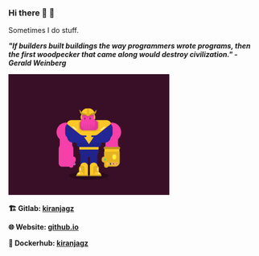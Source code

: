 ### Hi there 👋 :japanese_goblin:

<!--
**kiranjagz/kiranjagz** is a ✨ _special_ ✨ repository because its `README.md` (this file) appears on your GitHub profile.

Here are some ideas to get you started:

- 🔭 I’m currently working on ...
- 🌱 I’m currently learning ...
- 👯 I’m looking to collaborate on ...
- 🤔 I’m looking for help with ...
- 💬 Ask me about ...
- 📫 How to reach me: ...
- 😄 Pronouns: ...
- ⚡ Fun fact: ...
-->

Sometimes I do stuff.

<strong><i>"If builders built buildings the way programmers wrote programs, then the first woodpecker that came along would destroy civilization." - Gerald Weinberg</i></strong>

![Alt text](thanos_dance_2.gif)

<strong>:building_construction: Gitlab:  [kiranjagz](https://gitlab.com/kiranjagz)</strong>

<strong>🌐 Website: [github.io](https://kiranjagz.github.io/)</strong>

<strong>:whale: Dockerhub: [kiranjagz](https://hub.docker.com/u/kiranjagz)</strong>
